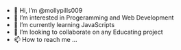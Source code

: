 - 👋 Hi, I’m @mollypills009
- 👀 I’m interested in Progeramming and Web Development
- 🌱 I’m currently learning JavaScripts
- 💞️ I’m looking to collaborate on any Educating project
- 📫 How to reach me ...

<!---
mollypills009/mollypills009 is a ✨ special ✨ repository because its `README.md` (this file) appears on your GitHub profile.
You can click the Preview link to take a look at your changes.
--->
